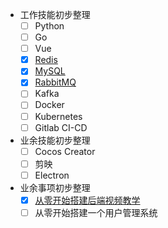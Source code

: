 - 工作技能初步整理
    - [ ] Python
    - [ ] Go
    - [ ] Vue
    - [x] [Redis](https://czasg.github.io/docusaurus/note/redis/redis)
    - [x] [MySQL](https://czasg.github.io/docusaurus/note/mysql/mysql)
    - [x] [RabbitMQ](https://czasg.github.io/docusaurus/note/rabbitmq/rabbitmq)
    - [ ] Kafka
    - [ ] Docker
    - [ ] Kubernetes
    - [ ] Gitlab CI-CD
- 业余技能初步整理
    - [ ] Cocos Creator
    - [ ] 剪映
    - [ ] Electron
- 业余事项初步整理
    - [x] [从零开始搭建后端视频教学](https://www.bilibili.com/video/BV1Ge4y1E799)
    - [ ] 从零开始搭建一个用户管理系统
